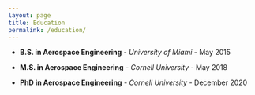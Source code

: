 ```yaml
---
layout: page
title: Education
permalink: /education/
---
```


- **B.S. in Aerospace Engineering** - *University of Miami* - May 2015

- **M.S. in Aerospace Engineering** - *Cornell University* - May 2018

- **PhD in Aerospace Engineering** - *Cornell University* - December 2020